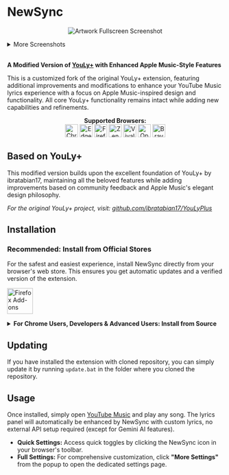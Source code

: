 # NewSync

<p align="center">
<img src="https://hivicode.github.io/assets/newsync/fullscreened-omg.jpg" alt="Artwork Fullscreen Screenshot">
</p>

<details>
<summary>More Screenshots</summary>
<p align="center">
<img src="https://hivicode.github.io/assets/newsync/mainscreen.jpg" alt="Main Screen Screenshot">
<img src="https://hivicode.github.io/assets/newsync/mainscreen-hurt.jpg" alt="Main Lyrics Screenshot">
<img src="https://hivicode.github.io/assets/newsync/fullscreened-hurt.jpg" alt="Artwork Fullscreen Screenshot">
<img src="https://hivicode.github.io/assets/newsync/mainscreen-bubblegum.jpg" alt="Main Lyrics Screenshot">
<img src="https://hivicode.github.io/assets/newsync/videofullscreened-bubblegum.jpg" alt="Video Fullscreen Screenshot">
</p>
</details>

<br>

**A Modified Version of [YouLy+](https://github.com/ibratabian17/YouLyPlus) with Enhanced Apple Music-Style Features**

This is a customized fork of the original YouLy+ extension, featuring additional improvements and modifications to enhance your YouTube Music lyrics experience with a focus on Apple Music-inspired design and functionality. All core YouLy+ functionality remains intact while adding new capabilities and refinements.

<p align="center">
    <b>Supported Browsers:</b>
<br>
<img  width="30px" src="https://cdn-icons-png.flaticon.com/128/6125/6125000.png" alt="Chrome">
<img  width="30px" src="https://cdn-icons-png.flaticon.com/128/5968/5968890.png" alt="Edge">
<img  width="30px" src="https://cdn-icons-png.flaticon.com/128/5968/5968827.png" alt="Firefox">
<img  width="30px" src="https://raw.githubusercontent.com/zen-browser/.github/refs/heads/main/profile/logo-black.png" alt="Zen">
<img  width="30px" src="https://upload.wikimedia.org/wikipedia/commons/thumb/e/e4/Vivaldi_web_browser_logo.svg/456px-Vivaldi_web_browser_logo.png" alt="Vivaldi">
<img  width="30px" src="https://cdn-icons-png.flaticon.com/128/6124/6124994.png" alt="Opera">
<img  width="30px" src="https://img.icons8.com/?size=48&id=cM42lftaD9Z3&format=png" alt="Brave">
</p>

## Based on YouLy+

This modified version builds upon the excellent foundation of YouLy+ by ibratabian17, maintaining all the beloved features while adding improvements based on community feedback and Apple Music's elegant design philosophy.

*For the original YouLy+ project, visit: [github.com/ibratabian17/YouLyPlus](https://github.com/ibratabian17/YouLyPlus)*


## Installation

### Recommended: Install from Official Stores

For the safest and easiest experience, install NewSync directly from your browser's web store. This ensures you get automatic updates and a verified version of the extension.

<p float="left">
<a href="https://addons.mozilla.org/en-US/firefox/addon/newsync/" target="_blank"><img src="https://blog.mozilla.org/addons/files/2020/04/get-the-addon-fx-apr-2020.svg" alt="Firefox Add-ons" height="60"/></a>

<details>
<summary><b>For Chrome Users, Developers & Advanced Users: Install from Source</b></summary>

### For Chrome, Edge, Vivaldi, Opera, Brave

1.  **Clone or Download the Repository:**
    ```bash
    git clone https://github.com/ban-heesoo/NewSync
    ```
2.  Alternatively, you can download the latest release from [Github Releases](https://github.com/ban-heesoo/NewSync/releases/latest) and extract the zip file.
3.  **Open Extensions Page:**
    Navigate to `chrome://extensions/` (same for Edge, Vivaldi, Opera, Brave)
4.  **Enable Developer Mode:**
    Toggle the "Developer mode" switch in the top right corner.
5.  **Load Unpacked Extension:**
    Click on "Load unpacked" and select the cloned repository folder.

### For Firefox and Zen

1.  **Clone or Download the Repository:**
    ```bash
    git clone https://github.com/ban-heesoo/NewSync
    ```
2.  Alternatively, you can download the latest release from [Github Releases](https://github.com/ban-heesoo/NewSync/releases/latest) and extract the zip file.
3.  **Open Firefox Debugging Page:**
    Navigate to `about:debugging#/runtime/this-firefox`
4.  **Load Temporary Add-on:**
    Click on "Load Temporary Add-on" and choose the `manifest.json` file from the repository folder.

</details>

## Updating

If you have installed the extension with cloned repository, you can simply update it by running `update.bat` in the folder where you cloned the repository.

## Usage

Once installed, simply open [YouTube Music](https://music.youtube.com/) and play any song. The lyrics panel will automatically be enhanced by NewSync with custom lyrics, no external API setup required (except for Gemini AI features).

-   **Quick Settings:** Access quick toggles by clicking the NewSync icon in your browser's toolbar.
-   **Full Settings:** For comprehensive customization, click **"More Settings"** from the popup to open the dedicated settings page.
